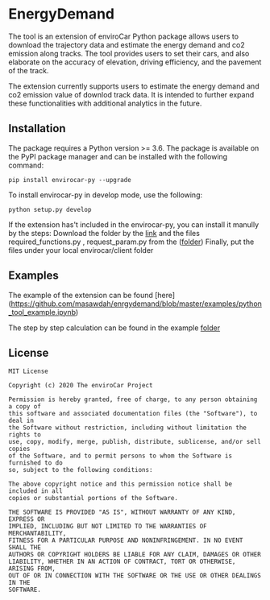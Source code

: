 # EnergyDemand

The tool is an extension of enviroCar Python package allows users to download the trajectory data and estimate the energy demand and co2 emission along tracks. The tool provides users to set their cars, and also elaborate on the accuracy of elevation, driving efficiency, and the pavement of the track. 

The extension currently supports users to estimate the energy demand and co2 emission value of downlod track data. It is intended to further expand these functionalities with additional analytics in the future.

## Installation

The package requires a Python version >= 3.6. The package is available on the PyPI package manager and can be installed with the following command:

```
pip install envirocar-py --upgrade
```

To install envirocar-py in develop mode, use the following:

```
python setup.py develop
```

If the extension has't included in the envirocar-py, you can install it manully by the steps:
Download the folder by the [link]( 
https://github.com/masawdah/enrgydemand/tree/master/envirocar/client/fuel)
and the files required_functions.py , request_param.py 
from the ([folder](https://github.com/masawdah/enrgydemand/tree/master/envirocar/client))
Finally, put the files under your local envirocar/client folder


## Examples
The example of the extension can be found [here] (https://github.com/masawdah/enrgydemand/blob/master/examples/python_tool_example.ipynb)

The step by step calculation can be found in the example [folder](https://github.com/masawdah/enrgydemand/blob/master/examples/Energy_demand.ipynb)


## License ##
    MIT License

    Copyright (c) 2020 The enviroCar Project

    Permission is hereby granted, free of charge, to any person obtaining a copy of
    this software and associated documentation files (the "Software"), to deal in
    the Software without restriction, including without limitation the rights to
    use, copy, modify, merge, publish, distribute, sublicense, and/or sell copies
    of the Software, and to permit persons to whom the Software is furnished to do
    so, subject to the following conditions:

    The above copyright notice and this permission notice shall be included in all
    copies or substantial portions of the Software.

    THE SOFTWARE IS PROVIDED "AS IS", WITHOUT WARRANTY OF ANY KIND, EXPRESS OR
    IMPLIED, INCLUDING BUT NOT LIMITED TO THE WARRANTIES OF MERCHANTABILITY,
    FITNESS FOR A PARTICULAR PURPOSE AND NONINFRINGEMENT. IN NO EVENT SHALL THE
    AUTHORS OR COPYRIGHT HOLDERS BE LIABLE FOR ANY CLAIM, DAMAGES OR OTHER
    LIABILITY, WHETHER IN AN ACTION OF CONTRACT, TORT OR OTHERWISE, ARISING FROM,
    OUT OF OR IN CONNECTION WITH THE SOFTWARE OR THE USE OR OTHER DEALINGS IN THE
    SOFTWARE.
